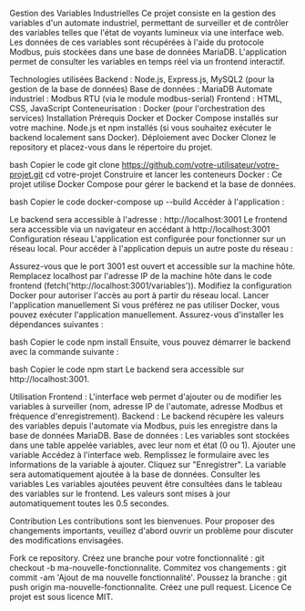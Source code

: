  
Gestion des Variables Industrielles
Ce projet consiste en la gestion des variables d'un automate industriel, permettant de surveiller et de contrôler des variables telles que l'état de voyants lumineux via une interface web. Les données de ces variables sont récupérées à l'aide du protocole Modbus, puis stockées dans une base de données MariaDB. L'application permet de consulter les variables en temps réel via un frontend interactif.

Technologies utilisées
Backend : Node.js, Express.js, MySQL2 (pour la gestion de la base de données)
Base de données : MariaDB
Automate industriel : Modbus RTU (via le module modbus-serial)
Frontend : HTML, CSS, JavaScript
Conteneurisation : Docker (pour l'orchestration des services)
Installation
Prérequis
Docker et Docker Compose installés sur votre machine.
Node.js et npm installés (si vous souhaitez exécuter le backend localement sans Docker).
Déploiement avec Docker
Clonez le repository et placez-vous dans le répertoire du projet.

bash
Copier le code
git clone https://github.com/votre-utilisateur/votre-projet.git
cd votre-projet
Construire et lancer les conteneurs Docker : Ce projet utilise Docker Compose pour gérer le backend et la base de données.

bash
Copier le code
docker-compose up --build
Accéder à l'application :

Le backend sera accessible à l'adresse : http://localhost:3001
Le frontend sera accessible via un navigateur en accédant à http://localhost:3001
Configuration réseau
L'application est configurée pour fonctionner sur un réseau local. Pour accéder à l'application depuis un autre poste du réseau :

Assurez-vous que le port 3001 est ouvert et accessible sur la machine hôte.
Remplacez localhost par l'adresse IP de la machine hôte dans le code frontend (fetch('http://localhost:3001/variables')).
Modifiez la configuration Docker pour autoriser l'accès au port à partir du réseau local.
Lancer l'application manuellement
Si vous préférez ne pas utiliser Docker, vous pouvez exécuter l'application manuellement. Assurez-vous d'installer les dépendances suivantes :

bash
Copier le code
npm install
Ensuite, vous pouvez démarrer le backend avec la commande suivante :

bash
Copier le code
npm start
Le backend sera accessible sur http://localhost:3001.

Utilisation
Frontend : L'interface web permet d'ajouter ou de modifier les variables à surveiller (nom, adresse IP de l'automate, adresse Modbus et fréquence d'enregistrement).
Backend : Le backend récupère les valeurs des variables depuis l'automate via Modbus, puis les enregistre dans la base de données MariaDB.
Base de données : Les variables sont stockées dans une table appelée variables, avec leur nom et état (0 ou 1).
Ajouter une variable
Accédez à l'interface web.
Remplissez le formulaire avec les informations de la variable à ajouter.
Cliquez sur "Enregistrer". La variable sera automatiquement ajoutée à la base de données.
Consulter les variables
Les variables ajoutées peuvent être consultées dans le tableau des variables sur le frontend. Les valeurs sont mises à jour automatiquement toutes les 0.5 secondes.

Contribution
Les contributions sont les bienvenues. Pour proposer des changements importants, veuillez d'abord ouvrir un problème pour discuter des modifications envisagées.

Fork ce repository.
Créez une branche pour votre fonctionnalité : git checkout -b ma-nouvelle-fonctionnalite.
Commitez vos changements : git commit -am 'Ajout de ma nouvelle fonctionnalité'.
Poussez la branche : git push origin ma-nouvelle-fonctionnalite.
Créez une pull request.
Licence
Ce projet est sous licence MIT.

